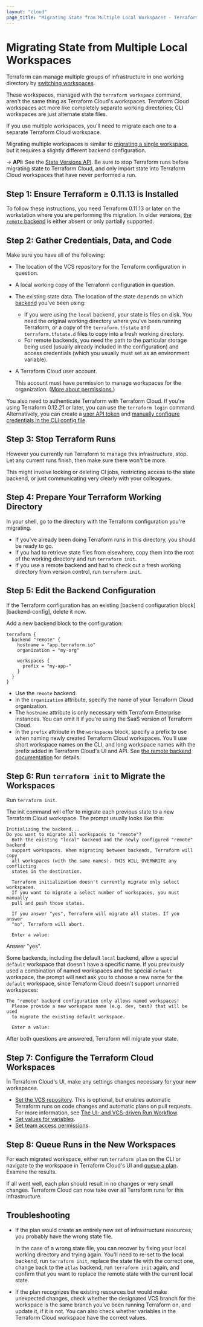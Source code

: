 ```yaml
---
layout: "cloud"
page_title: "Migrating State from Multiple Local Workspaces - Terraform Cloud and Terraform Enterprise"
---
```


[cli-workspaces]: /docs/state/workspaces.html
[user-token]: ../users-teams-organizations/users.html#api-tokens
[backend]: /docs/backends/index.html
[remote-backend]: /docs/backends/types/remote.html
[cli-credentials]: /docs/commands/cli-config.html#credentials

# Migrating State from Multiple Local Workspaces

Terraform can manage multiple groups of infrastructure in one working directory by [switching workspaces][cli-workspaces].

These workspaces, managed with the `terraform workspace` command, aren't the same thing as Terraform Cloud's workspaces. Terraform Cloud workspaces act more like completely separate working directories; CLI workspaces are just alternate state files.

If you use multiple workspaces, you'll need to migrate each one to a separate Terraform Cloud workspace.

Migrating multiple workspaces is similar to [migrating a single workspace](./index.html), but it requires a slightly different backend configuration.

-> **API:** See the [State Versions API](../api/state-versions.html). Be sure to stop Terraform runs before migrating state to Terraform Cloud, and only import state into Terraform Cloud workspaces that have never performed a run.

## Step 1: Ensure Terraform ≥ 0.11.13 is Installed

To follow these instructions, you need Terraform 0.11.13 or later on the workstation where you are performing the migration. In older versions, [the `remote` backend][remote-backend] is either absent or only partially supported.

## Step 2: Gather Credentials, Data, and Code

Make sure you have all of the following:

- The location of the VCS repository for the Terraform configuration in question.
- A local working copy of the Terraform configuration in question.
- The existing state data. The location of the state depends on which [backend][] you've been using:
    - If you were using the `local` backend, your state is files on disk. You need the original working directory where you've been running Terraform, or a copy of the `terraform.tfstate` and `terraform.tfstate.d` files to copy into a fresh working directory.
    - For remote backends, you need the path to the particular storage being used (usually already included in the configuration) and access credentials (which you usually must set as an environment variable).
- A Terraform Cloud user account.

    This account must have permission to manage workspaces for the organization. ([More about permissions.](/docs/cloud/users-teams-organizations/permissions.html))

[permissions-citation]: #intentionally-unused---keep-for-maintainers

You also need to authenticate Terraform with Terraform Cloud.  If you're using Terraform 0.12.21 or later, you can use the `terraform login` command. Alternatively, you can create a [user API token][user-token] and [manually configure credentials in the CLI config file][cli-credentials].

## Step 3: Stop Terraform Runs

However you currently run Terraform to manage this infrastructure, stop. Let any current runs finish, then make sure there won't be more.

This might involve locking or deleting CI jobs, restricting access to the state backend, or just communicating very clearly with your colleagues.

## Step 4: Prepare Your Terraform Working Directory

In your shell, go to the directory with the Terraform configuration you're migrating.

- If you've already been doing Terraform runs in this directory, you should be ready to go.
- If you had to retrieve state files from elsewhere, copy them into the root of the working directory and run `terraform init`.
- If you use a remote backend and had to check out a fresh working directory from version control, run `terraform init`.

## Step 5: Edit the Backend Configuration

If the Terraform configuration has an existing [backend configuration block][backend-config], delete it now.

Add a new backend block to the configuration:

``` hcl
terraform {
  backend "remote" {
    hostname = "app.terraform.io"
    organization = "my-org"

    workspaces {
      prefix = "my-app-"
    }
  }
}
```

- Use the `remote` backend.
- In the `organization` attribute, specify the name of your Terraform Cloud organization.
- The `hostname` attribute is only necessary with Terraform Enterprise instances. You can omit it if you're using the SaaS version of Terraform Cloud.
- In the `prefix` attribute in the `workspaces` block, specify a prefix to use when naming newly created Terraform Cloud workspaces. You'll use short workspace names on the CLI, and long workspace names with the prefix added in Terraform Cloud's UI and API. See [the remote backend documentation][remote-backend] for details.

## Step 6: Run `terraform init` to Migrate the Workspaces

Run `terraform init`.

The init command will offer to migrate each previous state to a new Terraform Cloud workspace. The prompt usually looks like this:

```
Initializing the backend...
Do you want to migrate all workspaces to "remote"?
  Both the existing "local" backend and the newly configured "remote" backend
  support workspaces. When migrating between backends, Terraform will copy
  all workspaces (with the same names). THIS WILL OVERWRITE any conflicting
  states in the destination.

  Terraform initialization doesn't currently migrate only select workspaces.
  If you want to migrate a select number of workspaces, you must manually
  pull and push those states.

  If you answer "yes", Terraform will migrate all states. If you answer
  "no", Terraform will abort.

  Enter a value:
```

Answer "yes".

Some backends, including the default `local` backend, allow a special `default` workspace that doesn't have a specific name. If you previously used a combination of named workspaces and the special `default` workspace, the prompt will next ask you to choose a new name for the `default` workspace, since Terraform Cloud doesn't support unnamed workspaces:

```
The "remote" backend configuration only allows named workspaces!
  Please provide a new workspace name (e.g. dev, test) that will be used
  to migrate the existing default workspace.

  Enter a value:
```

After both questions are answered, Terraform will migrate your state.

## Step 7: Configure the Terraform Cloud Workspaces


In Terraform Cloud's UI, make any settings changes necessary for your new workspaces.

- [Set the VCS repository](../workspaces/vcs.html#vcs-connection-and-repository). This is optional, but enables automatic Terraform runs on code changes and automatic plans on pull requests. For more information, see [The UI- and VCS-driven Run Workflow](../run/ui.html).
- [Set values for variables](../workspaces/variables.html).
- [Set team access permissions](../workspaces/access.html).

## Step 8: Queue Runs in the New Workspaces

For each migrated workspace, either run `terraform plan` on the CLI or navigate to the workspace in Terraform Cloud's UI and [queue a plan](../run/ui.html#manually-starting-runs). Examine the results.

If all went well, each plan should result in no changes or very small changes. Terraform Cloud can now take over all Terraform runs for this infrastructure.

## Troubleshooting

- If the plan would create an entirely new set of infrastructure resources, you probably have the wrong state file.

    In the case of a wrong state file, you can recover by fixing your local working directory and trying again. You'll need to re-set to the local backend, run `terraform init`, replace the state file with the correct one, change back to the `atlas` backend, run `terraform init` again, and confirm that you want to replace the remote state with the current local state.
- If the plan recognizes the existing resources but would make unexpected changes, check whether the designated VCS branch for the workspace is the same branch you've been running Terraform on, and update it, if it is not. You can also check whether variables in the Terraform Cloud workspace have the correct values.
